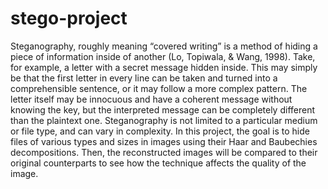 # stego-project
 
Steganography, roughly meaning “covered writing” is a method of hiding a piece of information inside of another (Lo, Topiwala, & Wang, 1998). Take, for example, a letter with a secret message hidden inside. This may simply be that the first letter in every line can be taken and turned into a comprehensible sentence, or it may follow a more complex pattern. The letter itself may be innocuous and have a coherent message without knowing the key, but the interpreted message can be completely different than the plaintext one. Steganography is not limited to a particular medium or file type, and can vary in complexity.
	In this project, the goal is to hide files of various types and sizes in images using their Haar and Baubechies decompositions. Then, the reconstructed images will be compared to their original counterparts to see how the technique affects the quality of the image.
